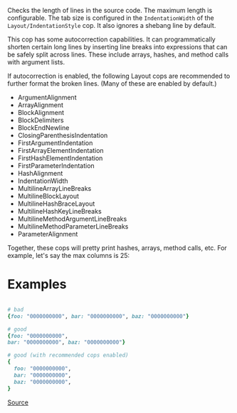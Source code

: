 
Checks the length of lines in the source code.
The maximum length is configurable.
The tab size is configured in the `IndentationWidth`
of the `Layout/IndentationStyle` cop.
It also ignores a shebang line by default.

This cop has some autocorrection capabilities.
It can programmatically shorten certain long lines by
inserting line breaks into expressions that can be safely
split across lines. These include arrays, hashes, and
method calls with argument lists.

If autocorrection is enabled, the following Layout cops
are recommended to further format the broken lines.
(Many of these are enabled by default.)

* ArgumentAlignment
* ArrayAlignment
* BlockAlignment
* BlockDelimiters
* BlockEndNewline
* ClosingParenthesisIndentation
* FirstArgumentIndentation
* FirstArrayElementIndentation
* FirstHashElementIndentation
* FirstParameterIndentation
* HashAlignment
* IndentationWidth
* MultilineArrayLineBreaks
* MultilineBlockLayout
* MultilineHashBraceLayout
* MultilineHashKeyLineBreaks
* MultilineMethodArgumentLineBreaks
* MultilineMethodParameterLineBreaks
* ParameterAlignment

Together, these cops will pretty print hashes, arrays,
method calls, etc. For example, let's say the max columns
is 25:

# Examples

```ruby

# bad
{foo: "0000000000", bar: "0000000000", baz: "0000000000"}

# good
{foo: "0000000000",
bar: "0000000000", baz: "0000000000"}

# good (with recommended cops enabled)
{
  foo: "0000000000",
  bar: "0000000000",
  baz: "0000000000",
}
```

[Source](http://www.rubydoc.info/gems/rubocop/RuboCop/Cop/Layout/LineLength)